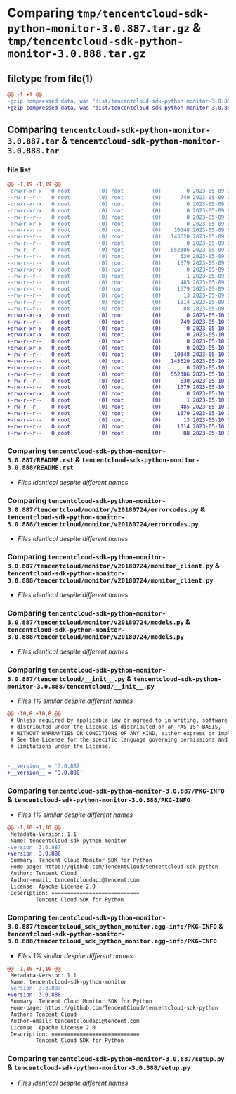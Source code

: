 # Comparing `tmp/tencentcloud-sdk-python-monitor-3.0.887.tar.gz` & `tmp/tencentcloud-sdk-python-monitor-3.0.888.tar.gz`

## filetype from file(1)

```diff
@@ -1 +1 @@
-gzip compressed data, was "dist/tencentcloud-sdk-python-monitor-3.0.887.tar", last modified: Tue May  9 03:08:21 2023, max compression
+gzip compressed data, was "dist/tencentcloud-sdk-python-monitor-3.0.888.tar", last modified: Wed May 10 02:20:15 2023, max compression
```

## Comparing `tencentcloud-sdk-python-monitor-3.0.887.tar` & `tencentcloud-sdk-python-monitor-3.0.888.tar`

### file list

```diff
@@ -1,19 +1,19 @@
-drwxr-xr-x   0 root         (0) root         (0)        0 2023-05-09 03:08:21.000000 tencentcloud-sdk-python-monitor-3.0.887/
--rw-r--r--   0 root         (0) root         (0)      749 2023-05-09 03:08:21.000000 tencentcloud-sdk-python-monitor-3.0.887/README.rst
-drwxr-xr-x   0 root         (0) root         (0)        0 2023-05-09 03:08:21.000000 tencentcloud-sdk-python-monitor-3.0.887/tencentcloud/
-drwxr-xr-x   0 root         (0) root         (0)        0 2023-05-09 03:08:21.000000 tencentcloud-sdk-python-monitor-3.0.887/tencentcloud/monitor/
--rw-r--r--   0 root         (0) root         (0)        0 2023-05-09 03:08:21.000000 tencentcloud-sdk-python-monitor-3.0.887/tencentcloud/monitor/__init__.py
-drwxr-xr-x   0 root         (0) root         (0)        0 2023-05-09 03:08:21.000000 tencentcloud-sdk-python-monitor-3.0.887/tencentcloud/monitor/v20180724/
--rw-r--r--   0 root         (0) root         (0)    10348 2023-05-09 03:08:21.000000 tencentcloud-sdk-python-monitor-3.0.887/tencentcloud/monitor/v20180724/errorcodes.py
--rw-r--r--   0 root         (0) root         (0)   143620 2023-05-09 03:08:21.000000 tencentcloud-sdk-python-monitor-3.0.887/tencentcloud/monitor/v20180724/monitor_client.py
--rw-r--r--   0 root         (0) root         (0)        0 2023-05-09 03:08:21.000000 tencentcloud-sdk-python-monitor-3.0.887/tencentcloud/monitor/v20180724/__init__.py
--rw-r--r--   0 root         (0) root         (0)   552386 2023-05-09 03:08:21.000000 tencentcloud-sdk-python-monitor-3.0.887/tencentcloud/monitor/v20180724/models.py
--rw-r--r--   0 root         (0) root         (0)      630 2023-05-09 03:08:21.000000 tencentcloud-sdk-python-monitor-3.0.887/tencentcloud/__init__.py
--rw-r--r--   0 root         (0) root         (0)     1679 2023-05-09 03:08:21.000000 tencentcloud-sdk-python-monitor-3.0.887/PKG-INFO
-drwxr-xr-x   0 root         (0) root         (0)        0 2023-05-09 03:08:21.000000 tencentcloud-sdk-python-monitor-3.0.887/tencentcloud_sdk_python_monitor.egg-info/
--rw-r--r--   0 root         (0) root         (0)        1 2023-05-09 03:08:21.000000 tencentcloud-sdk-python-monitor-3.0.887/tencentcloud_sdk_python_monitor.egg-info/dependency_links.txt
--rw-r--r--   0 root         (0) root         (0)      485 2023-05-09 03:08:21.000000 tencentcloud-sdk-python-monitor-3.0.887/tencentcloud_sdk_python_monitor.egg-info/SOURCES.txt
--rw-r--r--   0 root         (0) root         (0)     1679 2023-05-09 03:08:21.000000 tencentcloud-sdk-python-monitor-3.0.887/tencentcloud_sdk_python_monitor.egg-info/PKG-INFO
--rw-r--r--   0 root         (0) root         (0)       13 2023-05-09 03:08:21.000000 tencentcloud-sdk-python-monitor-3.0.887/tencentcloud_sdk_python_monitor.egg-info/top_level.txt
--rw-r--r--   0 root         (0) root         (0)     1014 2023-05-09 03:08:21.000000 tencentcloud-sdk-python-monitor-3.0.887/setup.py
--rw-r--r--   0 root         (0) root         (0)       88 2023-05-09 03:08:21.000000 tencentcloud-sdk-python-monitor-3.0.887/setup.cfg
+drwxr-xr-x   0 root         (0) root         (0)        0 2023-05-10 02:20:15.000000 tencentcloud-sdk-python-monitor-3.0.888/
+-rw-r--r--   0 root         (0) root         (0)      749 2023-05-10 02:20:15.000000 tencentcloud-sdk-python-monitor-3.0.888/README.rst
+drwxr-xr-x   0 root         (0) root         (0)        0 2023-05-10 02:20:15.000000 tencentcloud-sdk-python-monitor-3.0.888/tencentcloud/
+drwxr-xr-x   0 root         (0) root         (0)        0 2023-05-10 02:20:15.000000 tencentcloud-sdk-python-monitor-3.0.888/tencentcloud/monitor/
+-rw-r--r--   0 root         (0) root         (0)        0 2023-05-10 02:20:15.000000 tencentcloud-sdk-python-monitor-3.0.888/tencentcloud/monitor/__init__.py
+drwxr-xr-x   0 root         (0) root         (0)        0 2023-05-10 02:20:15.000000 tencentcloud-sdk-python-monitor-3.0.888/tencentcloud/monitor/v20180724/
+-rw-r--r--   0 root         (0) root         (0)    10348 2023-05-10 02:20:15.000000 tencentcloud-sdk-python-monitor-3.0.888/tencentcloud/monitor/v20180724/errorcodes.py
+-rw-r--r--   0 root         (0) root         (0)   143620 2023-05-10 02:20:15.000000 tencentcloud-sdk-python-monitor-3.0.888/tencentcloud/monitor/v20180724/monitor_client.py
+-rw-r--r--   0 root         (0) root         (0)        0 2023-05-10 02:20:15.000000 tencentcloud-sdk-python-monitor-3.0.888/tencentcloud/monitor/v20180724/__init__.py
+-rw-r--r--   0 root         (0) root         (0)   552386 2023-05-10 02:20:15.000000 tencentcloud-sdk-python-monitor-3.0.888/tencentcloud/monitor/v20180724/models.py
+-rw-r--r--   0 root         (0) root         (0)      630 2023-05-10 02:20:15.000000 tencentcloud-sdk-python-monitor-3.0.888/tencentcloud/__init__.py
+-rw-r--r--   0 root         (0) root         (0)     1679 2023-05-10 02:20:15.000000 tencentcloud-sdk-python-monitor-3.0.888/PKG-INFO
+drwxr-xr-x   0 root         (0) root         (0)        0 2023-05-10 02:20:15.000000 tencentcloud-sdk-python-monitor-3.0.888/tencentcloud_sdk_python_monitor.egg-info/
+-rw-r--r--   0 root         (0) root         (0)        1 2023-05-10 02:20:15.000000 tencentcloud-sdk-python-monitor-3.0.888/tencentcloud_sdk_python_monitor.egg-info/dependency_links.txt
+-rw-r--r--   0 root         (0) root         (0)      485 2023-05-10 02:20:15.000000 tencentcloud-sdk-python-monitor-3.0.888/tencentcloud_sdk_python_monitor.egg-info/SOURCES.txt
+-rw-r--r--   0 root         (0) root         (0)     1679 2023-05-10 02:20:15.000000 tencentcloud-sdk-python-monitor-3.0.888/tencentcloud_sdk_python_monitor.egg-info/PKG-INFO
+-rw-r--r--   0 root         (0) root         (0)       13 2023-05-10 02:20:15.000000 tencentcloud-sdk-python-monitor-3.0.888/tencentcloud_sdk_python_monitor.egg-info/top_level.txt
+-rw-r--r--   0 root         (0) root         (0)     1014 2023-05-10 02:20:15.000000 tencentcloud-sdk-python-monitor-3.0.888/setup.py
+-rw-r--r--   0 root         (0) root         (0)       88 2023-05-10 02:20:15.000000 tencentcloud-sdk-python-monitor-3.0.888/setup.cfg
```

### Comparing `tencentcloud-sdk-python-monitor-3.0.887/README.rst` & `tencentcloud-sdk-python-monitor-3.0.888/README.rst`

 * *Files identical despite different names*

### Comparing `tencentcloud-sdk-python-monitor-3.0.887/tencentcloud/monitor/v20180724/errorcodes.py` & `tencentcloud-sdk-python-monitor-3.0.888/tencentcloud/monitor/v20180724/errorcodes.py`

 * *Files identical despite different names*

### Comparing `tencentcloud-sdk-python-monitor-3.0.887/tencentcloud/monitor/v20180724/monitor_client.py` & `tencentcloud-sdk-python-monitor-3.0.888/tencentcloud/monitor/v20180724/monitor_client.py`

 * *Files identical despite different names*

### Comparing `tencentcloud-sdk-python-monitor-3.0.887/tencentcloud/monitor/v20180724/models.py` & `tencentcloud-sdk-python-monitor-3.0.888/tencentcloud/monitor/v20180724/models.py`

 * *Files identical despite different names*

### Comparing `tencentcloud-sdk-python-monitor-3.0.887/tencentcloud/__init__.py` & `tencentcloud-sdk-python-monitor-3.0.888/tencentcloud/__init__.py`

 * *Files 1% similar despite different names*

```diff
@@ -10,8 +10,8 @@
 # Unless required by applicable law or agreed to in writing, software
 # distributed under the License is distributed on an "AS IS" BASIS,
 # WITHOUT WARRANTIES OR CONDITIONS OF ANY KIND, either express or implied.
 # See the License for the specific language governing permissions and
 # limitations under the License.
 
 
-__version__ = '3.0.887'
+__version__ = '3.0.888'
```

### Comparing `tencentcloud-sdk-python-monitor-3.0.887/PKG-INFO` & `tencentcloud-sdk-python-monitor-3.0.888/PKG-INFO`

 * *Files 1% similar despite different names*

```diff
@@ -1,10 +1,10 @@
 Metadata-Version: 1.1
 Name: tencentcloud-sdk-python-monitor
-Version: 3.0.887
+Version: 3.0.888
 Summary: Tencent Cloud Monitor SDK for Python
 Home-page: https://github.com/TencentCloud/tencentcloud-sdk-python
 Author: Tencent Cloud
 Author-email: tencentcloudapi@tencent.com
 License: Apache License 2.0
 Description: ============================
         Tencent Cloud SDK for Python
```

### Comparing `tencentcloud-sdk-python-monitor-3.0.887/tencentcloud_sdk_python_monitor.egg-info/PKG-INFO` & `tencentcloud-sdk-python-monitor-3.0.888/tencentcloud_sdk_python_monitor.egg-info/PKG-INFO`

 * *Files 1% similar despite different names*

```diff
@@ -1,10 +1,10 @@
 Metadata-Version: 1.1
 Name: tencentcloud-sdk-python-monitor
-Version: 3.0.887
+Version: 3.0.888
 Summary: Tencent Cloud Monitor SDK for Python
 Home-page: https://github.com/TencentCloud/tencentcloud-sdk-python
 Author: Tencent Cloud
 Author-email: tencentcloudapi@tencent.com
 License: Apache License 2.0
 Description: ============================
         Tencent Cloud SDK for Python
```

### Comparing `tencentcloud-sdk-python-monitor-3.0.887/setup.py` & `tencentcloud-sdk-python-monitor-3.0.888/setup.py`

 * *Files identical despite different names*

